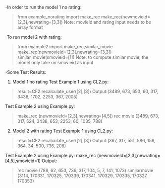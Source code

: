 -In order to run the model 1 no rating:
>from example_norating import make_rec
>make_rec(newmovieId=[2,3],newrating=[3,3])
Note: movieId and rating input needs to be array format

-To run model 2 with rating;
>from example2 import make_rec,similar_movie
>make_rec(newmovieId=[2,3],newrating=[3,3])
>similar_movie(smovieid=[1])
Note: to compute similar movie, the model only take on smovieid as input


-Some Test Results:
1. Model 1 no rating
Test Example 1 using CL2.py:
>result=CF2.recalculate_user([2],[3])
>Output:(3489, 673, 653, 60, 317, 3438, 1702, 2253, 367, 2005)

Test Example 2 using Example.py:
>make_rec (newmovieId=[2,3],newrating=[4,5])
>rec movie (3489, 673, 317, 524, 3438, 653, 2253, 60, 1035, 788)

2. Model 2 with rating
Test Example 1 using CL2.py:
>result=CF2.recalculate_user([2],[3])
>Output:(367, 317, 551, 586, 158, 364, 34, 500, 736, 208)

Test Example 2 using Example.py:
make_rec (newmovieId=[2,3],newrating=[4,5],smovieid=1)
Output: 
>rec movie (788, 62, 653, 736, 317, 104, 5, 7, 141, 1073)
>similarmovie (3114, 170331, 170325, 170339, 170341, 170329, 170335, 170327, 170353)
